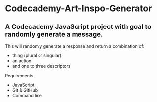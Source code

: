 # Codecademy-Art-Inspo-Generator
## A Codecademy JavaScript project with goal to randomly generate a message.

This will randomly generate a response and return a combination of: 
+ thing (plural or singular)
+ an action
+ and one to three descriptors

Requirements
+ JavaScript
+ Git & GitHub
+ Command line
